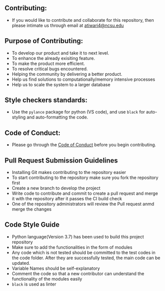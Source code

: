 ## Contributing:

* If you would like to contribute and collaborate for this repository, then please intimate us through email at atiwari4@ncsu.edu

## Purpose of Contributing:

* To develop our product and take it to next level.
* To enhance the already exisiting feature.
* To make the product more efficient.
* To resolve critical bugs encountered.
* Helping the community by delivering a better product.
* Help us find solutions to computationally/memory intensive processes
* Help us to scale the system to a larger database

## Style checkers standards:
* Use the `pylance` package for python (VS code), and use `black` for auto-styling and auto-formatting the code.


## Code of Conduct:

* Please go through the [Code of Conduct](https://github.com/git-ankit/MovieRecommender/blob/master/CODE_OF_CONDUCT.md) before you begin contributing.

## Pull Request Submission Guidelines

* Installing Git makes contributing to the repository easier
* To start contributing to the repository make sure you fork the repository first
* Create a new branch to develop the project 
* Write code to contribute and commit to create a pull request and merge it with the repository after it passes the CI build check
* One of the repository administrators will review the Pull request anmd merge the changes

## Code Style Guide 

* Python language(Version 3.7) has been used to build this project repository
* Make sure to add the functionalities in the form of modules
* Any code which is not tested should be committed to the test codes in the code folder. After they are successfully tested, the  main code can be updated.
* Variable Names should be self-explanatory
* Comment the code so that a new contributor can understand the functionality of the modules easily
* `black` is used as linter








